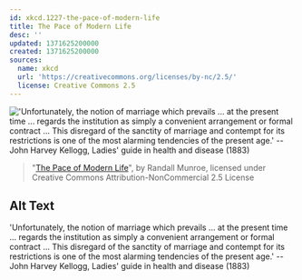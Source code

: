 ```yaml
---
id: xkcd.1227-the-pace-of-modern-life
title: The Pace of Modern Life
desc: ''
updated: 1371625200000
created: 1371625200000
sources:
  name: xkcd
  url: 'https://creativecommons.org/licenses/by-nc/2.5/'
  license: Creative Commons 2.5
---
```

!['Unfortunately, the notion of marriage which prevails ... at the present time ... regards the institution as simply a convenient arrangement or formal contract ... This disregard of the sanctity of marriage and contempt for its restrictions is one of the most alarming tendencies of the present age.' --John Harvey Kellogg, Ladies' guide in health and disease (1883)](https://imgs.xkcd.com/comics/the_pace_of_modern_life.png)
> "[The Pace of Modern Life](https://xkcd.com/1227/)", by Randall Munroe, licensed under Creative Commons Attribution-NonCommercial 2.5 License

## Alt Text
'Unfortunately, the notion of marriage which prevails ... at the present time ... regards the institution as simply a convenient arrangement or formal contract ... This disregard of the sanctity of marriage and contempt for its restrictions is one of the most alarming tendencies of the present age.' --John Harvey Kellogg, Ladies' guide in health and disease (1883)

